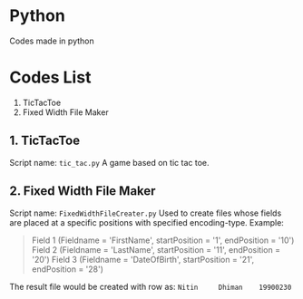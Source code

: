 # Python
Codes made in python


# Codes List
1. TicTacToe
2. Fixed Width File Maker

## 1. TicTacToe
  Script name: `tic_tac.py`
  A game based on tic tac toe.
  

## 2. Fixed Width File Maker
  Script name: `FixedWidthFileCreater.py`
  Used to create files whose fields are placed at a specific positions with specified encoding-type.
  Example:
  > Field 1 (Fieldname = 'FirstName', startPosition = '1', endPosition = '10')
  > Field 2 (Fieldname = 'LastName', startPosition = '11', endPosition = '20')
  > Field 3 (Fieldname = 'DateOfBirth', startPosition = '21', endPosition = '28')
  
  The result file would be created with row as:
  `Nitin     Dhiman    19900230`
  
  
